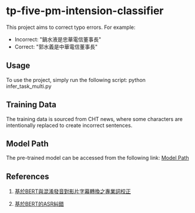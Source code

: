 # tp-five-pm-intension-classifier

This project aims to correct typo errors. For example:

- Incorrect: "鍋水液是忠華電信董事長"
- Correct: "郭水義是中華電信董事長"

## Usage

To use the project, simply run the following script:
python infer_task_multi.py

## Training Data

The training data is sourced from CHT news, where some characters are intentionally replaced to create incorrect
sentences.

## Model Path

The pre-trained model can be accessed from the following link:
[Model Path](https://drive.google.com/drive/folders/1TICZEC5AHf--AsV1m4_DZHEzwQ4pHzyt?usp=sharing)

## References

1. [基於BERT與混淆發音對影片字幕轉換之專業詞校正](https://ndltd.ncl.edu.tw/cgi-bin/gs32/gsweb.cgi/login?o=dnclcdr&s=id=%22109CCU00392012%22.&searchmode=basic)

2. [基於BERT的ASR糾錯](https://blog.csdn.net/qq_27590277/article/details/107398826)
